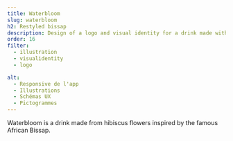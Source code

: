 ```yaml
---
title: Waterbloom
slug: waterbloom
h2: Restyled bissap
description: Design of a logo and visual identity for a drink made with hibiscus flower.
order: 16
filter:
  - illustration
  - visualidentity
  - logo

alt:
  - Responsive de l'app
  - Illustrations
  - Schémas UX
  - Pictogrammes
---
```

Waterbloom is a drink made from hibiscus flowers inspired by the famous African Bissap.